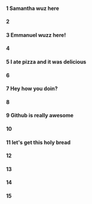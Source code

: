 #### 1 Samantha wuz here
#### 2
#### 3 Emmanuel wuzz here! 
#### 4
#### 5 I ate pizza and it was delicious 
#### 6
#### 7 Hey how you doin?
#### 8
#### 9 Github is really awesome
#### 10
#### 11 let's get this holy bread 
#### 12
#### 13
#### 14
#### 15
